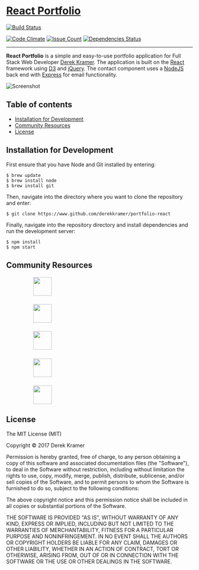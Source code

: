 # [React Portfolio](https://www.github.com/derekkramer/portfolio-react "Portfolio")

[![Build Status](https://travis-ci.org/derekkramer/portfolio-react.svg?branch=master)](https://travis-ci.org/derekkramer/portfolio-react)
<!-- [![GitHub release](https://img.shields.io/github/release/derekkramer/spacexaminer.svg)]() -->
[![Code Climate](https://codeclimate.com/github/derekkramer/portfolio-react/badges/gpa.svg)](https://codeclimate.com/github/derekkramer/portfolio-react)
[![Issue Count](https://codeclimate.com/github/derekkramer/portfolio-react/badges/issue_count.svg)](https://codeclimate.com/github/derekkramer/portfolio-react)
[![Dependencies Status](https://david-dm.org/derekkramer/portfolio-react.svg)](https://david-dm.org/derekkramer/portfolio-react)
<!-- [![FOSSA Status](https://app.fossa.io/api/projects/git%2Bhttps%3A%2F%2Fgithub.com%2Fderekkramer%2Fspacexaminer.svg?type=shield)](https://app.fossa.io/projects/git%2Bhttps%3A%2F%2Fgithub.com%2Fderekkramer%2Fspacexaminer?ref=badge_shield) -->

---

**React Portfolio** is a simple and easy-to-use portfolio application for Full Stack Web Developer [Derek Kramer](https://linkedin.com/in/derek-kramer). The application is built on the [React](https://reactjs.org/) framework using [D3](https://d3js.org/) and [jQuery](https://jquery.com/). The contact component uses a [NodeJS](https://nodejs.org) back end with [Express](https://expressjs.com) for email functionality.  

![Screenshot](readme-src/portfolio-screen-shot.png)

## Table of contents

- [Installation for Development](#Installation)
- [Community Resources](#Resources)
- [License](#License)

## <a name="Installation"><a>Installation for Development

First ensure that you have Node and Git installed by entering:

```
$ brew update
$ brew install node
$ brew install git
```

Then, navigate into the directory where you want to clone the repository and enter:

```
$ git clone https://www.github.com/derekkramer/portfolio-react
```

Finally, navigate into the repository directory and install dependencies and run the development server:

```
$ npm install
$ npm start
```

## <a name="Resources"><a>Community Resources


##### &emsp;&emsp;&emsp;&emsp;&emsp; [<img src="https://realpython.com/images/react.png" height="50" align="top">](https://reactjs.org)
##### &emsp;&emsp;&emsp;&emsp;&emsp; [<img src="http://sass-lang.com/assets/img/styleguide/color-1c4aab2b.png" height="50" align="top">](https://sass-lang.com)
##### &emsp;&emsp;&emsp;&emsp;&emsp; [<img src="https://raw.githubusercontent.com/d3/d3-logo/master/d3.png" height="50" align="top">](https://www.d3js.org)
##### &emsp;&emsp;&emsp;&emsp;&emsp; [<img src="https://upload.wikimedia.org/wikipedia/commons/thumb/7/7e/Node.js_logo_2015.svg/591px-Node.js_logo_2015.svg.png" height="50" align="top">](https://nodejs.org)
##### &emsp;&emsp;&emsp;&emsp;&emsp; [<img src="http://www.amt.in/img/services/express.png" height="50" align="top">](https://expressjs.com)

## <a name="License"><a>License

The MIT License (MIT)

Copyright &copy; 2017 Derek Kramer

Permission is hereby granted, free of charge, to any person obtaining a copy of this software and associated documentation files (the "Software"), to deal in the Software without restriction, including without limitation the rights to use, copy, modify, merge, publish, distribute, sublicense, and/or sell copies of the Software, and to permit persons to whom the Software is furnished to do so, subject to the following conditions:

The above copyright notice and this permission notice shall be included in all copies or substantial portions of the Software.

THE SOFTWARE IS PROVIDED "AS IS", WITHOUT WARRANTY OF ANY KIND, EXPRESS OR IMPLIED, INCLUDING BUT NOT LIMITED TO THE WARRANTIES OF MERCHANTABILITY, FITNESS FOR A PARTICULAR PURPOSE AND NONINFRINGEMENT. IN NO EVENT SHALL THE AUTHORS OR COPYRIGHT HOLDERS BE LIABLE FOR ANY CLAIM, DAMAGES OR OTHER LIABILITY, WHETHER IN AN ACTION OF CONTRACT, TORT OR OTHERWISE, ARISING FROM, OUT OF OR IN CONNECTION WITH THE SOFTWARE OR THE USE OR OTHER DEALINGS IN THE SOFTWARE.
